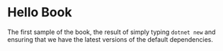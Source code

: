 # Hello Book

The first sample of the book, the result of simply typing `dotnet new` and ensuring that we have the latest versions of the default dependencies.
